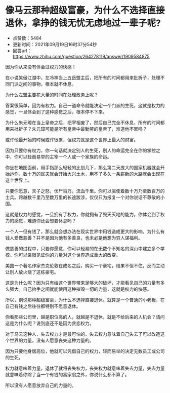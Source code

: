 # 像马云那种超级富豪，为什么不选择直接退休，拿挣的钱无忧无虑地过一辈子呢?
- 点赞数：5484
- 更新时间：2021年09月19日16时37分54秒
- 回答url：https://www.zhihu.com/question/264278119/answer/1909584875
<body>
 <p data-pid="m501mitG">因为你从来没有体会过权力的快感！</p>
 <p data-pid="hVTijFYO">在小说笑傲江湖中，左冷禅当上五岳盟主后，把所有的时间都用来批折子，处理不同门派之间的事物，根本就不休息。</p>
 <p data-pid="SlKRrdpb">为什么左盟主要花大量的时间在处理政务上呢？</p>
 <p data-pid="nqbbIsro">答案很简单，因为有权力。自己一道命令就能决定一个门派的生死，这就是权力的感觉，一旦体会到了这种感觉之后，根本停不下来。</p>
 <p data-pid="m-9QAbfJ">为什么朱元璋在当上皇帝之后，把宰相废了，然后自己完全不休息，所有的时间都用来批折子？朱元璋可能是所有皇帝中最勤劳的皇帝了，难道他不累吗？</p>
 <p data-pid="Q55FGvFF">或许他最开始的时候或许很累，但权力就是这个世界上最大的财富。</p>
 <p data-pid="TWYUprFX">因为只要你有权力，你一句话就决定别人的生死，别人的命运完全在你的掌控之中，你可以轻而易举的主宰一个人或一个家族的命运。</p>
 <p data-pid="EWCjPiud">你坐在地图面前，用手指那么轻轻的比划几下，那么第二天庞大的国家机器就会开始运作，数十万的民夫就会开始大兴土木，用不了多久一条崭新的大路就会出现在这个世界上。</p>
 <p data-pid="LMnUMSTh">只要你愿意，天子之怒，伏尸百万，流血千里。你可以驱使着数十万乃至数百万的士兵。跨越数千里乃至数万里的长途跋涉，仅仅只为报复一个对你说话不尊敬的小国。</p>
 <p data-pid="EyM2m9CD">这就是权力的感觉，一旦拥有了权力，你就拥有了毁天灭地的能力。你体会到了权力的感觉，难道你还会想要休息吗？</p>
 <p data-pid="f4l6VvlZ">一个人一但有钱了，那么就会想办法在现实世界中用钱造成更大的影响。为什么有钱人爱做慈善？并不是因为他有多善良，也未必是他想为穷人谋福利。</p>
 <p data-pid="K9gZ7ior">做慈善的过程中，只要你愿意，你可以轻易的在无数个不知名的深山中建立多个学校。你可以亲眼见证你的力量对这个世界造成重大的改变。</p>
 <p data-pid="WIkNSBuu">美国一个著名作家杰克伦敦在成名之后，购买一个豪宅，结果不但不住，反而主动让别人放火烧了这栋豪宅。</p>
 <p data-pid="L284EF4Y">这是为什么呢？因为只有给这个世界带来足够大的破坏，才能看见自己的力量有多么强大。自己抬手之间就能使用这种摧毁一切的力量，这就是权力的快感。</p>
 <p data-pid="R9vgLhnw">所以，别说那种超级富豪，为什么不选择直接退休。就算是一个普通的小老板，在自己有钱之后往往都特别不愿意退休。</p>
 <p data-pid="5RRxDlRo">你看那些公司里，越是职位高的人，就越是不退休，就是不给后来的人机会？请问这是为什么呢？说到底还不是因为贪恋权力。</p>
 <p data-pid="ulUVAbtl">对于马云这种人，失去权力才是最可怕的。失去权力意味着自己失去了可以改造这个世界的力量，没有人愿意丧失这种力量的。</p>
 <p data-pid="mww05tjI">因为只要他身居高位，他就可以凭借自己的权力，轻而易举的决定无数员工或公司的生死，</p>
 <p data-pid="IaDs7LBw">权力就意味着力量，退休了就将丧失权力，丧失权力就意味着失去力量，失去力量就意味着你除了当一个有钱的富家翁之外，你说什么都不算了。</p>
 <p data-pid="bDGmLm5f">所以没有人愿意放弃自己的力量的。</p>
</body>